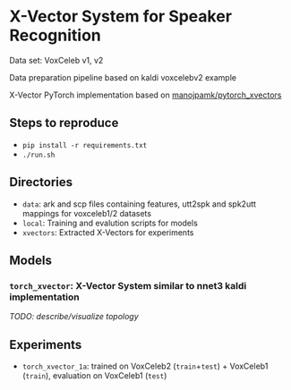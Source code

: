 # X-Vector System for Speaker Recognition
Data set: VoxCeleb v1, v2

Data preparation pipeline based on kaldi voxcelebv2 example

X-Vector PyTorch implementation based on [manojpamk/pytorch_xvectors](https://github.com/manojpamk/pytorch_xvectors)


## Steps to reproduce
 - `pip install -r requirements.txt`
 - `./run.sh`
 

## Directories
 - `data`: ark and scp files containing features, utt2spk and spk2utt mappings for voxceleb1/2 datasets
 - `local`: Training and evalution scripts for models
 - `xvectors`: Extracted X-Vectors for experiments


## Models
### `torch_xvector`: X-Vector System similar to nnet3 kaldi implementation
*TODO: describe/visualize topology*



## Experiments
 - `torch_xvector_1a`: trained on VoxCeleb2 (`train`+`test`) + VoxCeleb1 (`train`), evaluation on VoxCeleb1 (`test`)
